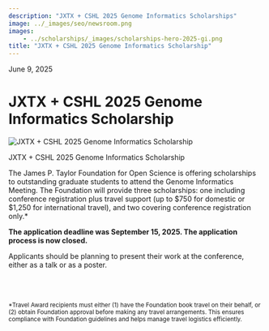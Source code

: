```yaml
---
description: "JXTX + CSHL 2025 Genome Informatics Scholarships"
image: ../_images/seo/newsroom.png
images:
    - ../scholarships/_images/scholarships-hero-2025-gi.png
title: "JXTX + CSHL 2025 Genome Informatics Scholarship"
---
```


<Date>June 9, 2025</Date>

# JXTX + CSHL 2025 Genome Informatics Scholarship

<Image alt="JXTX + CSHL 2025 Genome Informatics Scholarship" image={props.images[0]}></Image>

<figcaption>JXTX + CSHL 2025 Genome Informatics Scholarship</figcaption>

The James P. Taylor Foundation for Open Science is offering scholarships to outstanding graduate students to attend the Genome Informatics Meeting. The Foundation will provide three scholarships: one including conference registration plus travel support (up to $750 for domestic or $1,250 for international travel), and two covering conference registration only.*

**The application deadline was September 15, 2025. The application process is now closed.**

Applicants should be planning to present their work at the conference, either as a talk or as a poster.



<div style="margin-top: 4rem;">
<small>*Travel Award recipients must either (1) have the Foundation book travel on their behalf, or (2) obtain Foundation approval before making any travel arrangements. This ensures compliance with Foundation guidelines and helps manage travel logistics efficiently.</small>
</div>